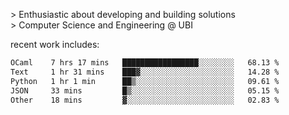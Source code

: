 
<!--<img width="1415" height="100" alt="blu" src="https://github.com/rdsilva01/rdsilva01/assets/101207588/deb060e5-d035-4f09-b511-e3f50605b207">-->

\> Enthusiastic about developing and building solutions <br>
\> Computer Science and Engineering @ UBI

<!-- <a href="https://www.rodrigosilva.live/">personal website</a> 🏁 -->

<!-- ![](https://komarev.com/ghpvc/?username=rdsilva01) -->

recent work includes:
<!--START_SECTION:waka-->

```txt
OCaml    7 hrs 17 mins   █████████████████░░░░░░░░   68.13 %
Text     1 hr 31 mins    ███▓░░░░░░░░░░░░░░░░░░░░░   14.28 %
Python   1 hr 1 min      ██▒░░░░░░░░░░░░░░░░░░░░░░   09.61 %
JSON     33 mins         █▒░░░░░░░░░░░░░░░░░░░░░░░   05.15 %
Other    18 mins         ▓░░░░░░░░░░░░░░░░░░░░░░░░   02.83 %
```

<!--END_SECTION:waka-->

